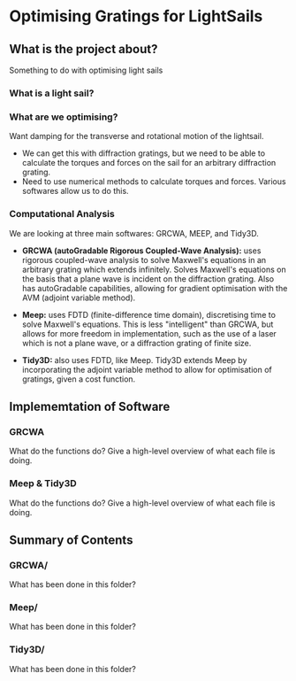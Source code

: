 # Optimising Gratings for LightSails

## What is the project about?

Something to do with optimising light sails
### What is a light sail?

### What are we optimising?
Want damping for the transverse and rotational motion of the lightsail. 
* We can get this with diffraction gratings, but we need to be able to calculate the torques and forces on the sail for an arbitrary diffraction grating.
* Need to use numerical methods to calculate torques and forces. Various softwares allow us to do this.

### Computational Analysis

We are looking at three main softwares: GRCWA, MEEP, and Tidy3D.

* **GRCWA (autoGradable Rigorous Coupled-Wave Analysis):** uses rigorous coupled-wave analysis to solve Maxwell's equations in an arbitrary grating which extends infinitely. Solves Maxwell's equations on the basis that a plane wave is incident on the diffraction grating. Also has autoGradable capabilities, allowing for gradient optimisation with the AVM (adjoint variable method).

* **Meep:** uses FDTD (finite-difference time domain), discretising time to solve Maxwell's equations. This is less "intelligent" than GRCWA, but allows for more freedom in implementation, such as the use of a laser which is not a plane wave, or a diffraction grating of finite size.

* **Tidy3D:** also uses FDTD, like Meep. Tidy3D extends Meep by incorporating the adjoint variable method to allow for optimisation of gratings, given a cost function.

## Implememtation of Software

### GRCWA

What do the functions do? Give a high-level overview of what each file is doing.

### Meep & Tidy3D

What do the functions do? Give a high-level overview of what each file is doing.

## Summary of Contents

### GRCWA/

What has been done in this folder?

### Meep/

What has been done in this folder?

### Tidy3D/

What has been done in this folder?
